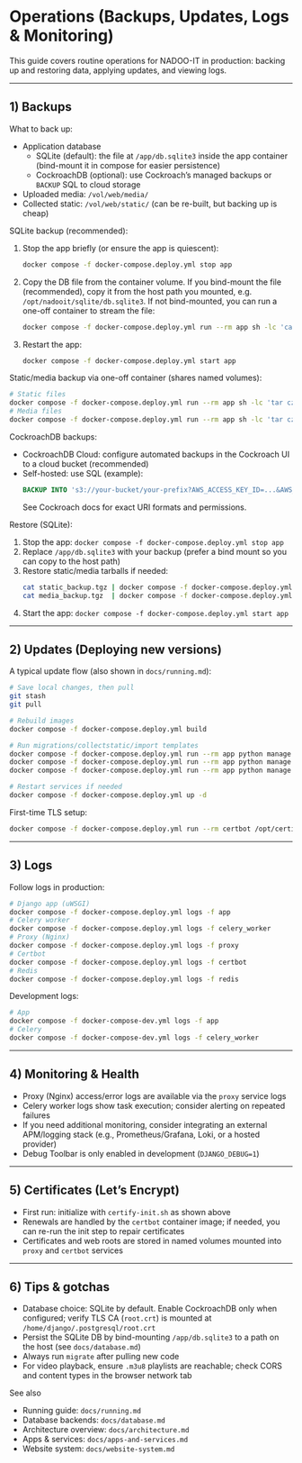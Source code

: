 # Operations (Backups, Updates, Logs & Monitoring)

This guide covers routine operations for NADOO-IT in production: backing up and restoring data, applying updates, and viewing logs.

---

## 1) Backups

What to back up:
- Application database
  - SQLite (default): the file at `/app/db.sqlite3` inside the app container (bind-mount it in compose for easier persistence)
  - CockroachDB (optional): use Cockroach’s managed backups or `BACKUP` SQL to cloud storage
- Uploaded media: `/vol/web/media/`
- Collected static: `/vol/web/static/` (can be re-built, but backing up is cheap)

SQLite backup (recommended):
1) Stop the app briefly (or ensure the app is quiescent):
   ```bash
   docker compose -f docker-compose.deploy.yml stop app
   ```
2) Copy the DB file from the container volume. If you bind-mount the file (recommended), copy it from the host path you mounted, e.g. `/opt/nadooit/sqlite/db.sqlite3`. If not bind-mounted, you can run a one-off container to stream the file:
   ```bash
   docker compose -f docker-compose.deploy.yml run --rm app sh -lc 'cat /app/db.sqlite3' > db.sqlite3.backup
   ```
3) Restart the app:
   ```bash
   docker compose -f docker-compose.deploy.yml start app
   ```

Static/media backup via one-off container (shares named volumes):
```bash
# Static files
docker compose -f docker-compose.deploy.yml run --rm app sh -lc 'tar czf - /vol/web/static' > static_backup.tgz
# Media files
docker compose -f docker-compose.deploy.yml run --rm app sh -lc 'tar czf - /vol/web/media' > media_backup.tgz
```

CockroachDB backups:
- CockroachDB Cloud: configure automated backups in the Cockroach UI to a cloud bucket (recommended)
- Self-hosted: use SQL (example):
  ```sql
  BACKUP INTO 's3://your-bucket/your-prefix?AWS_ACCESS_KEY_ID=...&AWS_SECRET_ACCESS_KEY=...';
  ```
  See Cockroach docs for exact URI formats and permissions.

Restore (SQLite):
1) Stop the app: `docker compose -f docker-compose.deploy.yml stop app`
2) Replace `/app/db.sqlite3` with your backup (prefer a bind mount so you can copy to the host path)
3) Restore static/media tarballs if needed:
   ```bash
   cat static_backup.tgz | docker compose -f docker-compose.deploy.yml run --rm app sh -lc 'tar xzf - -C /'
   cat media_backup.tgz  | docker compose -f docker-compose.deploy.yml run --rm app sh -lc 'tar xzf - -C /'
   ```
4) Start the app: `docker compose -f docker-compose.deploy.yml start app`

---

## 2) Updates (Deploying new versions)

A typical update flow (also shown in `docs/running.md`):
```bash
# Save local changes, then pull
git stash
git pull

# Rebuild images
docker compose -f docker-compose.deploy.yml build

# Run migrations/collectstatic/import templates
docker compose -f docker-compose.deploy.yml run --rm app python manage.py migrate
docker compose -f docker-compose.deploy.yml run --rm app python manage.py collectstatic --noinput
docker compose -f docker-compose.deploy.yml run --rm app python manage.py import_templates

# Restart services if needed
docker compose -f docker-compose.deploy.yml up -d
```

First-time TLS setup:
```bash
docker compose -f docker-compose.deploy.yml run --rm certbot /opt/certify-init.sh
```

---

## 3) Logs

Follow logs in production:
```bash
# Django app (uWSGI)
docker compose -f docker-compose.deploy.yml logs -f app
# Celery worker
docker compose -f docker-compose.deploy.yml logs -f celery_worker
# Proxy (Nginx)
docker compose -f docker-compose.deploy.yml logs -f proxy
# Certbot
docker compose -f docker-compose.deploy.yml logs -f certbot
# Redis
docker compose -f docker-compose.deploy.yml logs -f redis
```

Development logs:
```bash
# App
docker compose -f docker-compose-dev.yml logs -f app
# Celery
docker compose -f docker-compose-dev.yml logs -f celery_worker
```

---

## 4) Monitoring & Health

- Proxy (Nginx) access/error logs are available via the `proxy` service logs
- Celery worker logs show task execution; consider alerting on repeated failures
- If you need additional monitoring, consider integrating an external APM/logging stack (e.g., Prometheus/Grafana, Loki, or a hosted provider)
- Debug Toolbar is only enabled in development (`DJANGO_DEBUG=1`)

---

## 5) Certificates (Let’s Encrypt)

- First run: initialize with `certify-init.sh` as shown above
- Renewals are handled by the `certbot` container image; if needed, you can re-run the init step to repair certificates
- Certificates and web roots are stored in named volumes mounted into `proxy` and `certbot` services

---

## 6) Tips & gotchas

- Database choice: SQLite by default. Enable CockroachDB only when configured; verify TLS CA (`root.crt`) is mounted at `/home/django/.postgresql/root.crt`
- Persist the SQLite DB by bind-mounting `/app/db.sqlite3` to a path on the host (see `docs/database.md`)
- Always run `migrate` after pulling new code
- For video playback, ensure `.m3u8` playlists are reachable; check CORS and content types in the browser network tab

See also
- Running guide: `docs/running.md`
- Database backends: `docs/database.md`
- Architecture overview: `docs/architecture.md`
- Apps & services: `docs/apps-and-services.md`
- Website system: `docs/website-system.md`
